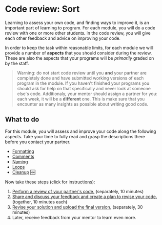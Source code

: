 # Code review: Sort

Learning to assess your own code, and finding ways to improve it, is an important part of learning to program. For each module, you will do a code review with one or more other students. In the code review, you will give each other feedback and advice on improving your code.

In order to keep the task within reasonable limits, for each module we will provide a number of **aspects** that you should consider during the review. These are also the aspects that your programs will be *primarily* graded on by the staff.

> Warning: do not start code review until you **and** your partner are completely done and have submitted working versions of each program in the module. If you haven't finished your programs you should ask for help on that specifically and never look at someone else's code.
> Additionaly, your mentor should assign a partner for you: each week, it will be a **different** one. This is make sure that you encounter as many insights as possible about writing good code.

## What to do

For this module, you will assess and improve your code along the following aspects. Take your time to fully read and grasp the descriptions there before you contact your partner.

- [Formatting](/quality/aspects/formatting)
- [Comments](/quality/aspects/comments)
- [Naming](/quality/aspects/naming)
- [Loops](/quality/aspects/loops)
- [Cleanup](/quality/aspects/cleanup) 🆕

Now take these steps (click for instructions):

1.  [Perform a review of your partner's code.](/modules/m4/review) (separately, 10 minutes)
2.  [Share and discuss your feedback and create a plan to revise your code.](/modules/m4/todo) (together, 10 minutes each)
3.  [Revise your solution and upload the final version.](/modules/m4/revised) (separately, 30 minutes)
4.  Later, receive feedback from your mentor to learn even more.
